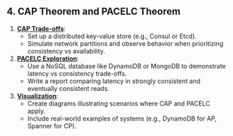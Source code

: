 ## **4. CAP Theorem and PACELC Theorem**

1.  **[CAP Trade-offs](./cap-trade-offs.md)**:
    -   Set up a distributed key-value store (e.g., Consul or Etcd).
    -   Simulate network partitions and observe behavior when prioritizing consistency vs availability.
2.  **[PACELC Exploration](./pacelc-exploration.md)**:
    -   Use a NoSQL database like DynamoDB or MongoDB to demonstrate latency vs consistency trade-offs.
    -   Write a report comparing latency in strongly consistent and eventually consistent reads.
3.  **[Visualization](./visualization.md)**:
    -   Create diagrams illustrating scenarios where CAP and PACELC apply.
    -   Include real-world examples of systems (e.g., DynamoDB for AP, Spanner for CP).